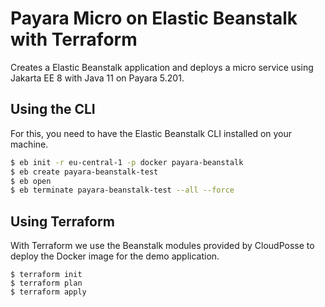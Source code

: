 # Payara Micro on Elastic Beanstalk with Terraform

Creates a Elastic Beanstalk application and deploys a micro service using Jakarta EE 8 with Java 11 on Payara 5.201.

## Using the CLI

For this, you need to have the Elastic Beanstalk CLI installed on your machine.

```bash
$ eb init -r eu-central-1 -p docker payara-beanstalk
$ eb create payara-beanstalk-test
$ eb open
$ eb terminate payara-beanstalk-test --all --force
```

## Using Terraform

With Terraform we use the Beanstalk modules provided by CloudPosse to deploy the Docker image for the demo application.

```
$ terraform init
$ terraform plan
$ terraform apply
```
